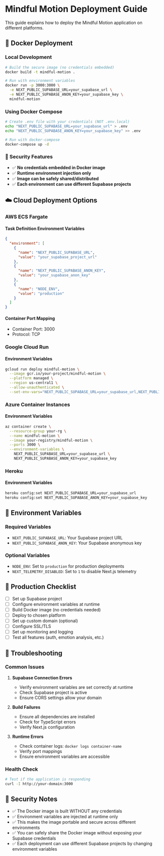 # Mindful Motion Deployment Guide

This guide explains how to deploy the Mindful Motion application on different platforms.

## 🐳 Docker Deployment

### Local Development
```bash
# Build the secure image (no credentials embedded)
docker build -t mindful-motion .

# Run with environment variables
docker run -p 3000:3000 \
  -e NEXT_PUBLIC_SUPABASE_URL=your_supabase_url \
  -e NEXT_PUBLIC_SUPABASE_ANON_KEY=your_supabase_key \
  mindful-motion
```

### Using Docker Compose
```bash
# Create .env file with your credentials (NOT .env.local)
echo "NEXT_PUBLIC_SUPABASE_URL=your_supabase_url" > .env
echo "NEXT_PUBLIC_SUPABASE_ANON_KEY=your_supabase_key" >> .env

# Run with docker-compose
docker-compose up -d
```

### 🔐 Security Features
- ✅ **No credentials embedded in Docker image**
- ✅ **Runtime environment injection only**
- ✅ **Image can be safely shared/distributed**
- ✅ **Each environment can use different Supabase projects**

## ☁️ Cloud Deployment Options

### AWS ECS Fargate

#### Task Definition Environment Variables
```json
{
  "environment": [
    {
      "name": "NEXT_PUBLIC_SUPABASE_URL",
      "value": "your_supabase_project_url"
    },
    {
      "name": "NEXT_PUBLIC_SUPABASE_ANON_KEY",
      "value": "your_supabase_anon_key"
    },
    {
      "name": "NODE_ENV",
      "value": "production"
    }
  ]
}
```

#### Container Port Mapping
- Container Port: 3000
- Protocol: TCP

### Google Cloud Run

#### Environment Variables
```bash
gcloud run deploy mindful-motion \
  --image gcr.io/your-project/mindful-motion \
  --platform managed \
  --region us-central1 \
  --allow-unauthenticated \
  --set-env-vars="NEXT_PUBLIC_SUPABASE_URL=your_supabase_url,NEXT_PUBLIC_SUPABASE_ANON_KEY=your_supabase_key"
```

### Azure Container Instances

#### Environment Variables
```bash
az container create \
  --resource-group your-rg \
  --name mindful-motion \
  --image your-registry/mindful-motion \
  --ports 3000 \
  --environment-variables \
    NEXT_PUBLIC_SUPABASE_URL=your_supabase_url \
    NEXT_PUBLIC_SUPABASE_ANON_KEY=your_supabase_key
```

### Heroku

#### Environment Variables
```bash
heroku config:set NEXT_PUBLIC_SUPABASE_URL=your_supabase_url
heroku config:set NEXT_PUBLIC_SUPABASE_ANON_KEY=your_supabase_key
```

## 🔐 Environment Variables

### Required Variables
- `NEXT_PUBLIC_SUPABASE_URL`: Your Supabase project URL
- `NEXT_PUBLIC_SUPABASE_ANON_KEY`: Your Supabase anonymous key

### Optional Variables
- `NODE_ENV`: Set to `production` for production deployments
- `NEXT_TELEMETRY_DISABLED`: Set to `1` to disable Next.js telemetry

## 🚀 Production Checklist

- [ ] Set up Supabase project
- [ ] Configure environment variables at runtime
- [ ] Build Docker image (no credentials needed)
- [ ] Deploy to chosen platform
- [ ] Set up custom domain (optional)
- [ ] Configure SSL/TLS
- [ ] Set up monitoring and logging
- [ ] Test all features (auth, emotion analysis, etc.)

## 🔧 Troubleshooting

### Common Issues

1. **Supabase Connection Errors**
   - Verify environment variables are set correctly at runtime
   - Check Supabase project is active
   - Ensure CORS settings allow your domain

2. **Build Failures**
   - Ensure all dependencies are installed
   - Check for TypeScript errors
   - Verify Next.js configuration

3. **Runtime Errors**
   - Check container logs: `docker logs container-name`
   - Verify port mappings
   - Ensure environment variables are accessible

### Health Check
```bash
# Test if the application is responding
curl -I http://your-domain:3000
```

## 📝 Security Notes

- ✅ The Docker image is built WITHOUT any credentials
- ✅ Environment variables are injected at runtime only
- ✅ This makes the image portable and secure across different environments
- ✅ You can safely share the Docker image without exposing your Supabase credentials
- ✅ Each deployment can use different Supabase projects by changing environment variables 